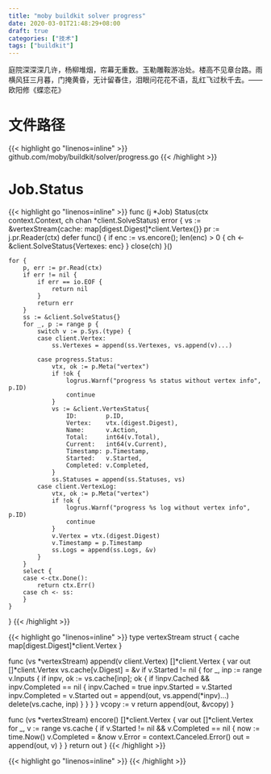 ```yaml
---
title: "moby buildkit solver progress"
date: 2020-03-01T21:48:29+08:00
draft: true
categories: ["技术"]
tags: ["buildkit"]
---
```

庭院深深深几许，杨柳堆烟，帘幕无重数。玉勒雕鞍游冶处。楼高不见章台路。雨横风狂三月暮，门掩黄昏，无计留春住，泪眼问花花不语，乱红飞过秋千去。——欧阳修《蝶恋花》
<!--more-->
# 文件路径
{{< highlight go "linenos=inline" >}}
github.com/moby/buildkit/solver/progress.go
{{< /highlight >}}

# Job.Status
{{< highlight go "linenos=inline" >}}
func (j *Job) Status(ctx context.Context, ch chan *client.SolveStatus) error {
	vs := &vertexStream{cache: map[digest.Digest]*client.Vertex{}}
	pr := j.pr.Reader(ctx)
	defer func() {
		if enc := vs.encore(); len(enc) > 0 {
			ch <- &client.SolveStatus{Vertexes: enc}
		}
		close(ch)
	}()

	for {
		p, err := pr.Read(ctx)
		if err != nil {
			if err == io.EOF {
				return nil
			}
			return err
		}
		ss := &client.SolveStatus{}
		for _, p := range p {
			switch v := p.Sys.(type) {
			case client.Vertex:
				ss.Vertexes = append(ss.Vertexes, vs.append(v)...)

			case progress.Status:
				vtx, ok := p.Meta("vertex")
				if !ok {
					logrus.Warnf("progress %s status without vertex info", p.ID)
					continue
				}
				vs := &client.VertexStatus{
					ID:        p.ID,
					Vertex:    vtx.(digest.Digest),
					Name:      v.Action,
					Total:     int64(v.Total),
					Current:   int64(v.Current),
					Timestamp: p.Timestamp,
					Started:   v.Started,
					Completed: v.Completed,
				}
				ss.Statuses = append(ss.Statuses, vs)
			case client.VertexLog:
				vtx, ok := p.Meta("vertex")
				if !ok {
					logrus.Warnf("progress %s log without vertex info", p.ID)
					continue
				}
				v.Vertex = vtx.(digest.Digest)
				v.Timestamp = p.Timestamp
				ss.Logs = append(ss.Logs, &v)
			}
		}
		select {
		case <-ctx.Done():
			return ctx.Err()
		case ch <- ss:
		}
	}
}
{{< /highlight >}}

{{< highlight go "linenos=inline" >}}
type vertexStream struct {
	cache map[digest.Digest]*client.Vertex
}

func (vs *vertexStream) append(v client.Vertex) []*client.Vertex {
	var out []*client.Vertex
	vs.cache[v.Digest] = &v
	if v.Started != nil {
		for _, inp := range v.Inputs {
			if inpv, ok := vs.cache[inp]; ok {
				if !inpv.Cached && inpv.Completed == nil {
					inpv.Cached = true
					inpv.Started = v.Started
					inpv.Completed = v.Started
					out = append(out, vs.append(*inpv)...)
					delete(vs.cache, inp)
				}
			}
		}
	}
	vcopy := v
	return append(out, &vcopy)
}

func (vs *vertexStream) encore() []*client.Vertex {
	var out []*client.Vertex
	for _, v := range vs.cache {
		if v.Started != nil && v.Completed == nil {
			now := time.Now()
			v.Completed = &now
			v.Error = context.Canceled.Error()
			out = append(out, v)
		}
	}
	return out
}
{{< /highlight >}}


{{< highlight go "linenos=inline" >}}
{{< /highlight >}}

